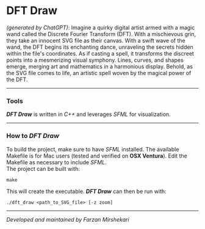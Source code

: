<h1>DFT Draw</h1>

<i>(generated by ChatGPT)</i>: Imagine a quirky digital artist armed with a magic wand called the Discrete Fourier Transform (DFT). 
With a mischievous grin, they take an innocent SVG file as their canvas. With a swift wave of the wand, 
the DFT begins its enchanting dance, unraveling the secrets hidden within the file's coordinates. 
As if casting a spell, it transforms the discreet points into a mesmerizing visual symphony. 
Lines, curves, and shapes emerge, merging art and mathematics in a harmonious display. 
Behold, as the SVG file comes to life, an artistic spell woven by the magical power of the DFT.

---

<h3>Tools</h3>

<b><i>DFT Draw</i></b> is written in <i>C++</i> and leverages <i>SFML</i> for visualization.

---

<h3>How to <b><i>DFT Draw</i></b></h3>

To build the project, make sure to have <i>SFML</i> installed. The available Makefile is for Mac users (tested and verified on <b>OSX Ventura</b>).
Edit the Makefile as necessary to include <i>SFML</i>.
<br>
The project can be built with:
```
make
```
This will create the executable.
<b><i>DFT Draw</i></b> can then be run with:
```
./dft_draw <path_to_SVG_file> [-z zoom]
```

---

<i>Developed and maintained by Farzan Mirshekari</i>

